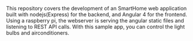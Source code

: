
This repository covers the development of an SmartHome web application built with nodejs(Express) for the backend, and Angular 4 for the 
frontend. Using a raspberry pi, the webserver is serving the angular static files and listening to REST API calls. With this sample app, you can control the light bulbs and airconditioners.
